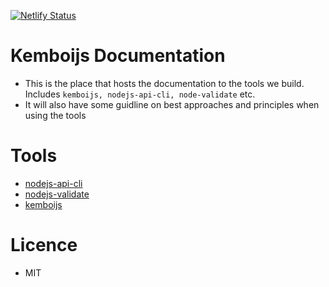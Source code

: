 [![Netlify Status](https://api.netlify.com/api/v1/badges/2260c445-7f29-4ae8-97de-3171b8d6b312/deploy-status)](https://app.netlify.com/sites/awesome-hermann-63e75b/deploys)
# Kemboijs Documentation
- This is the place that hosts the documentation to the tools we build. 
Includes `kemboijs, nodejs-api-cli, node-validate` etc. 
- It will also have some guidline on best approaches and principles when using the tools

# Tools
- [nodejs-api-cli](https://www.kemboijs.org/docs/nodejs-api-cli)
- [nodejs-validate](https://www.kemboijs.org/docs/nodejs-validate)
- [kemboijs](https://www.kemboijs.org/docs/kemboijs)

# Licence 

- MIT
